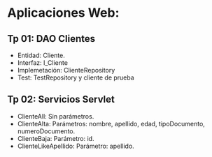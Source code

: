 # Aplicaciones Web:

## Tp 01: DAO Clientes
* Entidad: Cliente.
* Interfaz: I_Cliente
* Implemetación: ClienteRepository
* Test: TestRepository y cliente de prueba
## Tp 02: Servicios Servlet
* ClienteAll: Sin parámetros.
* ClienteAlta: Parámetros: nombre, apellido, edad, tipoDocumento, numeroDocumento.
* ClienteBaja: Parámetro: id.
* ClienteLikeApellido: Parámetro: apellido.

